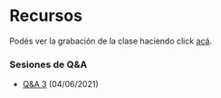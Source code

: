 # Recursos

Podés ver la grabación de la clase haciendo click [acá](https://ibm.box.com/s/jgz803vcp9gzzsln6qrto9jbuiqy530c).


### Sesiones de Q&A

- [Q&A 3](https://ibm.box.com/s/31jz52bcpiafut0ynnpuz0rys4lohi3z) (04/06/2021)
